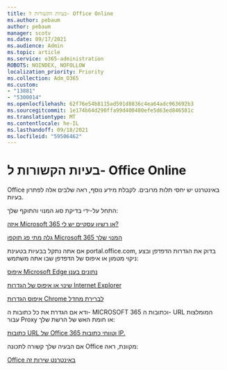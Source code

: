 ```yaml
---
title: בעיות הקשורות ל- Office Online
ms.author: pebaum
author: pebaum
manager: scotv
ms.date: 09/17/2021
ms.audience: Admin
ms.topic: article
ms.service: o365-administration
ROBOTS: NOINDEX, NOFOLLOW
localization_priority: Priority
ms.collection: Adm_O365
ms.custom:
- "13881"
- "5300014"
ms.openlocfilehash: 62f76e54b8115ad591d8036c4ea64adc963692b3
ms.sourcegitcommit: 1e174b64d290ffa99d400480efe5d63ed846581c
ms.translationtype: MT
ms.contentlocale: he-IL
ms.lasthandoff: 09/18/2021
ms.locfileid: "59506462"
---
```

# <a name="issues-related-to-office-online"></a>בעיות הקשורות ל- Office Online

Office באינטרנט יש יחסי תלות מרובים. לקבלת מידע נוסף, ראה שלבים אלה לפתרון בעיות.

התחל על-ידי בדיקת סוג המנוי והתוקף שלך:

[איזה Microsoft 365 או רשיון עסקיים יש לי?](https://support.microsoft.com/office/what-microsoft-365-business-product-or-license-do-i-have-f8ab5e25-bf3f-4a47-b264-174b1ee925fd)  

[גלה מתי פג תוקפו Microsoft 365 המנוי שלך](https://support.microsoft.com/office/find-out-when-your-microsoft-365-subscription-expires-2eb89f06-bd1c-4f57-9269-f1cbab894341)  

אם אתה נתקל בבעיות בטעינת portal.office.com, בדוק את הגדרות הדפדפן ובצע ניקוי מטמון או איפוס של הדפדפן שבו אתה משתמש:

[איפוס Microsoft Edge נתונים בענן](https://docs.microsoft.com/deployedge/edge-learnmore-reset-data-in-cloud)  

[שינוי או איפוס של הגדרות Internet Explorer](https://support.microsoft.com/windows/change-or-reset-internet-explorer-settings-2d4bac50-5762-91c5-a057-a922533f77d5) 

[איפוס הגדרות Chrome לברירת מחדל](https://support.google.com/chrome/answer/3296214?hl=en)  

ודא אם הגדרת את כל כתובות ה- MICROSOFT 365 וכתובות ה- URL המומלצות עבור Proxy או חומת האש של הרשת שלך:

[כתובות URL של Office 365 וטווחי כתובות IP.](https://docs.microsoft.com/microsoft-365/enterprise/urls-and-ip-address-ranges)  

אם הבעיה שלך קשורה לתכונה Office מקוונת, ראה:

[Office באינטרנט שירות זה](https://docs.microsoft.com/office365/servicedescriptions/office-online-service-description/office-online-service-description)

